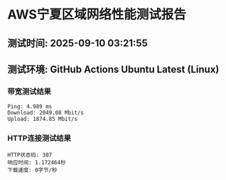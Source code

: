 # AWS宁夏区域网络性能测试报告
## 测试时间: 2025-09-10 03:21:55
## 测试环境: GitHub Actions Ubuntu Latest (Linux)

### 带宽测试结果
```
Ping: 4.989 ms
Download: 2049.08 Mbit/s
Upload: 1874.85 Mbit/s
```

### HTTP连接测试结果
```
HTTP状态码: 307
响应时间: 1.172464秒
下载速度: 0字节/秒
```

